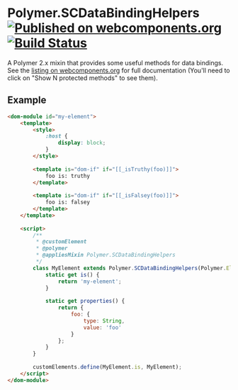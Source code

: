 # Polymer.SCDataBindingHelpers [![Published on webcomponents.org](https://img.shields.io/badge/webcomponents.org-published-blue.svg)](https://www.webcomponents.org/element/SupportClass/sc-data-binding-helpers) [![Build Status](https://travis-ci.org/SupportClass/sc-data-binding-helpers.svg?branch=master)](https://travis-ci.org/SupportClass/sc-data-binding-helpers)

A Polymer 2.x mixin that provides some useful methods for data bindings. See the [listing on webcomponents.org](https://www.webcomponents.org/element/SupportClass/sc-data-binding-helpers/mixins/Polymer.SCDataBindingHelpers) for full documentation (You'll need to click on "Show N protected methods" to see them).

## Example
<!--
```
<custom-element-demo>
  <template>
    <link rel="import" href="../polymer/polymer-element.html">
    <link rel="import" href="../polymer/lib/elements/dom-if.html">
    <link rel="import" href="sc-data-binding-helpers.html">
    <next-code-block></next-code-block>
    <my-element></my-element>
  </template>
</custom-element-demo>
```
-->
```html
<dom-module id="my-element">
    <template>
        <style>
            :host {
                display: block;
            }
        </style>
        
        <template is="dom-if" if="[[_isTruthy(foo)]]">
            foo is: truthy
        </template>
        
        <template is="dom-if" if="[[_isFalsey(foo)]]">
            foo is: falsey
        </template>
    </template>
    
    <script>
        /**
         * @customElement
         * @polymer
         * @appliesMixin Polymer.SCDataBindingHelpers
         */
        class MyElement extends Polymer.SCDataBindingHelpers(Polymer.Element) {
            static get is() { 
                return 'my-element';
            }
            
            static get properties() { 
                return {
                    foo: {
                        type: String,
                        value: 'foo'
                    }
                };
            }
        }
        
        customElements.define(MyElement.is, MyElement);
    </script>
</dom-module>
```
